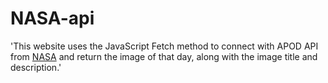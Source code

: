 # NASA-api
'This website uses the JavaScript Fetch method to connect with APOD API from <a href="https://api.nasa.gov/" target="_blank">NASA</a> and return the image of that day, along with the image title and description.'